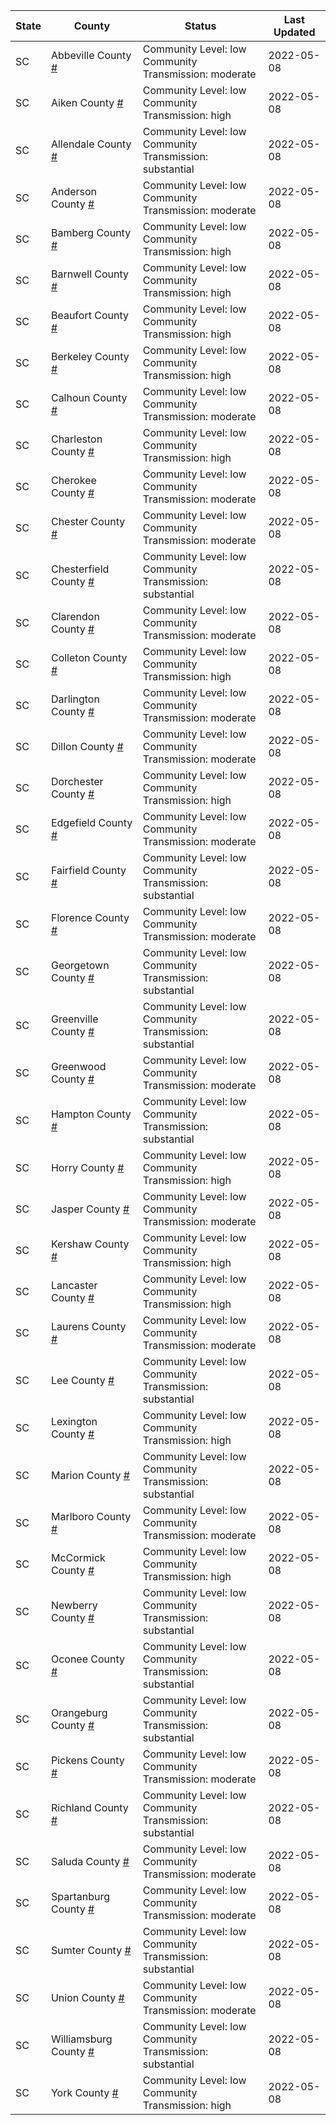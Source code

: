 State | County | Status | Last Updated
--- | --- | --- | --- 
SC | Abbeville County <a href="#abbeville_county">#</a> | <a name="abbeville_county"></a>Community Level: low<br/>Community Transmission: moderate | 2022-05-08
SC | Aiken County <a href="#aiken_county">#</a> | <a name="aiken_county"></a>Community Level: low<br/>Community Transmission: high | 2022-05-08
SC | Allendale County <a href="#allendale_county">#</a> | <a name="allendale_county"></a>Community Level: low<br/>Community Transmission: substantial | 2022-05-08
SC | Anderson County <a href="#anderson_county">#</a> | <a name="anderson_county"></a>Community Level: low<br/>Community Transmission: moderate | 2022-05-08
SC | Bamberg County <a href="#bamberg_county">#</a> | <a name="bamberg_county"></a>Community Level: low<br/>Community Transmission: high | 2022-05-08
SC | Barnwell County <a href="#barnwell_county">#</a> | <a name="barnwell_county"></a>Community Level: low<br/>Community Transmission: high | 2022-05-08
SC | Beaufort County <a href="#beaufort_county">#</a> | <a name="beaufort_county"></a>Community Level: low<br/>Community Transmission: high | 2022-05-08
SC | Berkeley County <a href="#berkeley_county">#</a> | <a name="berkeley_county"></a>Community Level: low<br/>Community Transmission: high | 2022-05-08
SC | Calhoun County <a href="#calhoun_county">#</a> | <a name="calhoun_county"></a>Community Level: low<br/>Community Transmission: moderate | 2022-05-08
SC | Charleston County <a href="#charleston_county">#</a> | <a name="charleston_county"></a>Community Level: low<br/>Community Transmission: high | 2022-05-08
SC | Cherokee County <a href="#cherokee_county">#</a> | <a name="cherokee_county"></a>Community Level: low<br/>Community Transmission: moderate | 2022-05-08
SC | Chester County <a href="#chester_county">#</a> | <a name="chester_county"></a>Community Level: low<br/>Community Transmission: moderate | 2022-05-08
SC | Chesterfield County <a href="#chesterfield_county">#</a> | <a name="chesterfield_county"></a>Community Level: low<br/>Community Transmission: substantial | 2022-05-08
SC | Clarendon County <a href="#clarendon_county">#</a> | <a name="clarendon_county"></a>Community Level: low<br/>Community Transmission: moderate | 2022-05-08
SC | Colleton County <a href="#colleton_county">#</a> | <a name="colleton_county"></a>Community Level: low<br/>Community Transmission: high | 2022-05-08
SC | Darlington County <a href="#darlington_county">#</a> | <a name="darlington_county"></a>Community Level: low<br/>Community Transmission: moderate | 2022-05-08
SC | Dillon County <a href="#dillon_county">#</a> | <a name="dillon_county"></a>Community Level: low<br/>Community Transmission: moderate | 2022-05-08
SC | Dorchester County <a href="#dorchester_county">#</a> | <a name="dorchester_county"></a>Community Level: low<br/>Community Transmission: high | 2022-05-08
SC | Edgefield County <a href="#edgefield_county">#</a> | <a name="edgefield_county"></a>Community Level: low<br/>Community Transmission: moderate | 2022-05-08
SC | Fairfield County <a href="#fairfield_county">#</a> | <a name="fairfield_county"></a>Community Level: low<br/>Community Transmission: substantial | 2022-05-08
SC | Florence County <a href="#florence_county">#</a> | <a name="florence_county"></a>Community Level: low<br/>Community Transmission: moderate | 2022-05-08
SC | Georgetown County <a href="#georgetown_county">#</a> | <a name="georgetown_county"></a>Community Level: low<br/>Community Transmission: substantial | 2022-05-08
SC | Greenville County <a href="#greenville_county">#</a> | <a name="greenville_county"></a>Community Level: low<br/>Community Transmission: substantial | 2022-05-08
SC | Greenwood County <a href="#greenwood_county">#</a> | <a name="greenwood_county"></a>Community Level: low<br/>Community Transmission: moderate | 2022-05-08
SC | Hampton County <a href="#hampton_county">#</a> | <a name="hampton_county"></a>Community Level: low<br/>Community Transmission: substantial | 2022-05-08
SC | Horry County <a href="#horry_county">#</a> | <a name="horry_county"></a>Community Level: low<br/>Community Transmission: high | 2022-05-08
SC | Jasper County <a href="#jasper_county">#</a> | <a name="jasper_county"></a>Community Level: low<br/>Community Transmission: moderate | 2022-05-08
SC | Kershaw County <a href="#kershaw_county">#</a> | <a name="kershaw_county"></a>Community Level: low<br/>Community Transmission: high | 2022-05-08
SC | Lancaster County <a href="#lancaster_county">#</a> | <a name="lancaster_county"></a>Community Level: low<br/>Community Transmission: high | 2022-05-08
SC | Laurens County <a href="#laurens_county">#</a> | <a name="laurens_county"></a>Community Level: low<br/>Community Transmission: moderate | 2022-05-08
SC | Lee County <a href="#lee_county">#</a> | <a name="lee_county"></a>Community Level: low<br/>Community Transmission: substantial | 2022-05-08
SC | Lexington County <a href="#lexington_county">#</a> | <a name="lexington_county"></a>Community Level: low<br/>Community Transmission: high | 2022-05-08
SC | Marion County <a href="#marion_county">#</a> | <a name="marion_county"></a>Community Level: low<br/>Community Transmission: substantial | 2022-05-08
SC | Marlboro County <a href="#marlboro_county">#</a> | <a name="marlboro_county"></a>Community Level: low<br/>Community Transmission: moderate | 2022-05-08
SC | McCormick County <a href="#mccormick_county">#</a> | <a name="mccormick_county"></a>Community Level: low<br/>Community Transmission: high | 2022-05-08
SC | Newberry County <a href="#newberry_county">#</a> | <a name="newberry_county"></a>Community Level: low<br/>Community Transmission: substantial | 2022-05-08
SC | Oconee County <a href="#oconee_county">#</a> | <a name="oconee_county"></a>Community Level: low<br/>Community Transmission: substantial | 2022-05-08
SC | Orangeburg County <a href="#orangeburg_county">#</a> | <a name="orangeburg_county"></a>Community Level: low<br/>Community Transmission: substantial | 2022-05-08
SC | Pickens County <a href="#pickens_county">#</a> | <a name="pickens_county"></a>Community Level: low<br/>Community Transmission: moderate | 2022-05-08
SC | Richland County <a href="#richland_county">#</a> | <a name="richland_county"></a>Community Level: low<br/>Community Transmission: substantial | 2022-05-08
SC | Saluda County <a href="#saluda_county">#</a> | <a name="saluda_county"></a>Community Level: low<br/>Community Transmission: moderate | 2022-05-08
SC | Spartanburg County <a href="#spartanburg_county">#</a> | <a name="spartanburg_county"></a>Community Level: low<br/>Community Transmission: moderate | 2022-05-08
SC | Sumter County <a href="#sumter_county">#</a> | <a name="sumter_county"></a>Community Level: low<br/>Community Transmission: substantial | 2022-05-08
SC | Union County <a href="#union_county">#</a> | <a name="union_county"></a>Community Level: low<br/>Community Transmission: moderate | 2022-05-08
SC | Williamsburg County <a href="#williamsburg_county">#</a> | <a name="williamsburg_county"></a>Community Level: low<br/>Community Transmission: substantial | 2022-05-08
SC | York County <a href="#york_county">#</a> | <a name="york_county"></a>Community Level: low<br/>Community Transmission: high | 2022-05-08
